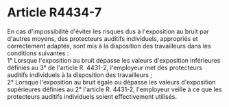 # Article R4434-7

  
En cas d'impossibilité d'éviter les risques dus à l'exposition au bruit par d'autres moyens, des protecteurs auditifs individuels, appropriés et correctement adaptés, sont mis à la disposition des travailleurs dans les conditions suivantes :   
1° Lorsque l'exposition au bruit dépasse les valeurs d'exposition inférieures définies au 3° de l'article R. 4431-2, l'employeur met des protecteurs auditifs individuels à la disposition des travailleurs ;   
2° Lorsque l'exposition au bruit égale ou dépasse les valeurs d'exposition supérieures définies au 2° l'article R. 4431-2, l'employeur veille à ce que les protecteurs auditifs individuels soient effectivement utilisés.